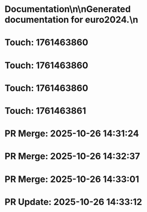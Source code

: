 # Documentation\n\nGenerated documentation for euro2024.\n

# Touch: 1761463860

# Touch: 1761463860

# Touch: 1761463860

# Touch: 1761463861

# PR Merge: 2025-10-26 14:31:24

# PR Merge: 2025-10-26 14:32:37

# PR Merge: 2025-10-26 14:33:01

# PR Update: 2025-10-26 14:33:12
